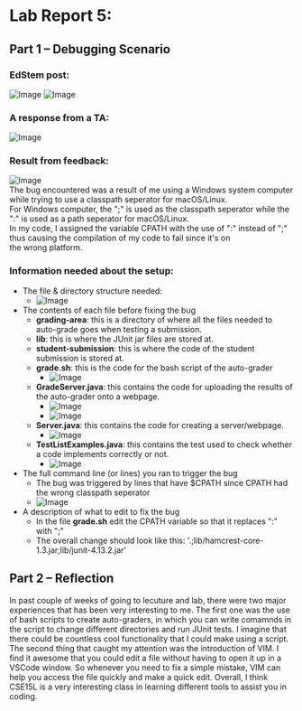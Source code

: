 # Lab Report 5: 
## Part 1 – Debugging Scenario  
### EdStem post:
![Image](LR5_1.png)
![Image](LR5_2.png)
### A response from a TA:
![Image](LR5_3.png)
### Result from feedback:
![Image](LR5_4.png)  
The bug encountered was a result of me using a Windows system computer while trying to use a classpath seperator for macOS/Linux.  
For Windows computer, the ";" is used as the classpath seperator while the ":" is used as a path seperator for macOS/Linux.  
In my code, I assigned the variable CPATH with the use of ":" instead of ";" thus causing the compilation of my code to fail since it's on  
the wrong platform.
### Information needed about the setup:
* The file & directory structure needed:
  * ![Image](LR5_6.png)
* The contents of each file before fixing the bug
  * **grading-area**: this is a directory of where all the files needed to auto-grade goes when testing a submission.
  * **lib**: this is where the JUnit jar files are stored at.
  * **student-submission**: this is where the code of the student submission is stored at.
  * **grade.sh**: this is the code for the bash script of the auto-grader
    * ![Image](LR5_7.png)
  * **GradeServer.java**: this contains the code for uploading the results of the auto-grader onto a webpage.
    * ![Image](LR5_8.png)
    * ![Image](LR5_9.png)
  * **Server.java**: this contains the code for creating a server/webpage.
    * ![Image](LR5_10.png)
  * **TestListExamples.java**: this contains the test used to check whether a code implements correctly or not.
    * ![Image](LR5_11.png)
* The full command line (or lines) you ran to trigger the bug
  * The bug was triggered by lines that have $CPATH since CPATH had the wrong classpath seperator
  * ![Image](LR5_5.png)
* A description of what to edit to fix the bug
  * In the file **grade.sh** edit the CPATH variable so that it replaces ":" with ";"
  * The overall change should look like this: '.;lib/hamcrest-core-1.3.jar;lib/junit-4.13.2.jar'
## Part 2 – Reflection
In past couple of weeks of going to lecuture and lab, there were two major experiences that has been very interesting to me. The first one was the use of bash scripts to create auto-graders, in which you can write comamnds in the script to change different directories and run JUnit tests. I imagine that there could be countless cool functionality that I could make using a script. The second thing that caught my attention was the introduction of VIM. I find it awesome that you could edit a file without having to open it up in a VSCode window. So whenever you need to fix a simple mistake, VIM can help you access the file quickly and make a quick edit. Overall, I think CSE15L is a very interesting class in learning different tools to assist you in coding.
